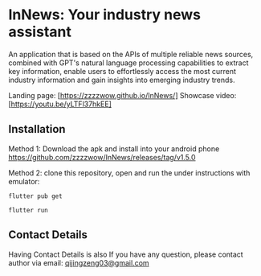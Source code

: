 # InNews: Your industry news assistant

An application that is based on the APIs of multiple reliable news sources, combined with GPT's natural language processing capabilities to extract key information, enable users to effortlessly access the most current industry information and gain insights into emerging industry trends.

Landing page: [https://zzzzwow.github.io/InNews/]
Showcase video: [https://youtu.be/yLTFl37hkEE]


## Installation

Method 1: Download the apk and install into your android phone https://github.com/zzzzwow/InNews/releases/tag/v1.5.0 

Method 2: clone this repository, open and run the under instructions with emulator:

```
flutter pub get
```

```
flutter run
```


##  Contact Details

Having Contact Details is also If you have any question, please contact author via email: qijingzeng03@gmail.com 
